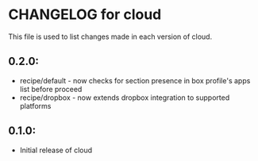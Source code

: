 # CHANGELOG for cloud

This file is used to list changes made in each version of cloud.

## 0.2.0:

* recipe/default - now checks for section presence in box profile's apps list before proceed
* recipe/dropbox - now extends dropbox integration to supported platforms

## 0.1.0:

* Initial release of cloud

